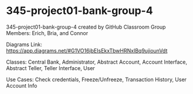 # 345-project01-bank-group-4
345-project01-bank-group-4 created by GitHub Classroom
Group Members: Erich, Bria, and Connor

Diagrams Link: https://app.diagrams.net/#G1VO16jbEIsEkxTbwHRNxIBq9ujiounVdt


Classes: Central Bank, Administrator, Abstract Account, Account Interface, Abstract Teller, Teller Interface, User

Use Cases: Check credentials, Freeze/Unfreeze, Transaction History, User Account Info
